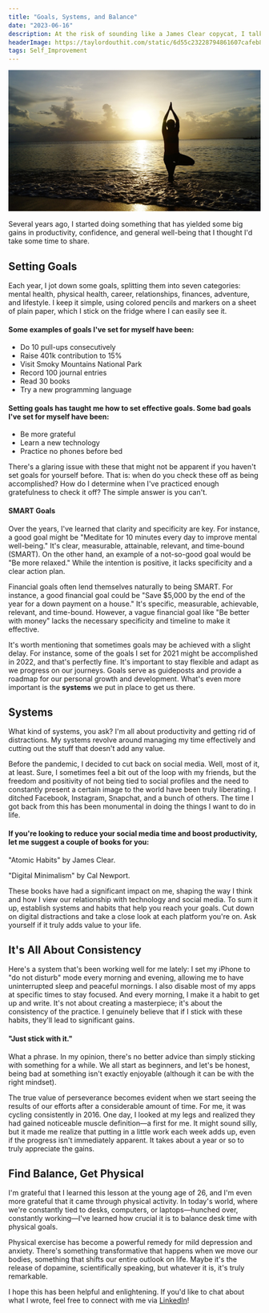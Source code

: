 ```yaml
---
title: "Goals, Systems, and Balance"
date: "2023-06-16"
description: At the risk of sounding like a James Clear copycat, I talk about goals, systems, habits, and the way I approach these in my life.
headerImage: https://taylordouthit.com/static/6d55c23228794861607cafeb8512937c/828fb/yoga.jpg
tags: Self_Improvement
---
```


![Photo of person doing yoga on the beach](./yoga.jpg)

Several years ago, I started doing something that has yielded some big gains in productivity, confidence, and general well-being that I thought I'd take some time to share.

## Setting Goals

Each year, I jot down some goals, splitting them into seven categories: mental health, physical health, career, relationships, finances, adventure, and lifestyle. I keep it simple, using colored pencils and markers on a sheet of plain paper, which I stick on the fridge where I can easily see it.

#### Some examples of goals I've set for myself have been:

- Do 10 pull-ups consecutively
- Raise 401k contribution to 15%
- Visit Smoky Mountains National Park
- Record 100 journal entries
- Read 30 books
- Try a new programming language

#### Setting goals has taught me how to set effective goals. Some bad goals I've set for myself have been:

- Be more grateful
- Learn a new technology
- Practice no phones before bed

There's a glaring issue with these that might not be apparent if you haven't set goals for yourself before. That is: when do you check these off as being accomplished? How do I determine when I've practiced enough gratefulness to check it off? The simple answer is you can't.

#### SMART Goals

Over the years, I've learned that clarity and specificity are key. For instance, a good goal might be "Meditate for 10 minutes every day to improve mental well-being." It's clear, measurable, attainable, relevant, and time-bound (SMART). On the other hand, an example of a not-so-good goal would be "Be more relaxed." While the intention is positive, it lacks specificity and a clear action plan.

Financial goals often lend themselves naturally to being SMART. For instance, a good financial goal could be "Save $5,000 by the end of the year for a down payment on a house." It's specific, measurable, achievable, relevant, and time-bound. However, a vague financial goal like "Be better with money" lacks the necessary specificity and timeline to make it effective.

It's worth mentioning that sometimes goals may be achieved with a slight delay. For instance, some of the goals I set for 2021 might be accomplished in 2022, and that's perfectly fine. It's important to stay flexible and adapt as we progress on our journeys. Goals serve as guideposts and provide a roadmap for our personal growth and development. What's even more important is the **systems** we put in place to get us there.

## Systems

What kind of systems, you ask? I'm all about productivity and getting rid of distractions. My systems revolve around managing my time effectively and cutting out the stuff that doesn't add any value.

Before the pandemic, I decided to cut back on social media. Well, most of it, at least. Sure, I sometimes feel a bit out of the loop with my friends, but the freedom and positivity of not being tied to social profiles and the need to constantly present a certain image to the world have been truly liberating. I ditched Facebook, Instagram, Snapchat, and a bunch of others. The time I got back from this has been monumental in doing the things I want to do in life.

#### If you're looking to reduce your social media time and boost productivity, let me suggest a couple of books for you:

"Atomic Habits" by James Clear.

"Digital Minimalism" by Cal Newport.

These books have had a significant impact on me, shaping the way I think and how I view our relationship with technology and social media. To sum it up, establish systems and habits that help you reach your goals. Cut down on digital distractions and take a close look at each platform you're on. Ask yourself if it truly adds value to your life.

## It's All About Consistency

Here's a system that's been working well for me lately: I set my iPhone to "do not disturb" mode every morning and evening, allowing me to have uninterrupted sleep and peaceful mornings. I also disable most of my apps at specific times to stay focused. And every morning, I make it a habit to get up and write. It's not about creating a masterpiece; it's about the consistency of the practice. I genuinely believe that if I stick with these habits, they'll lead to significant gains.

#### "Just stick with it."

What a phrase. In my opinion, there's no better advice than simply sticking with something for a while. We all start as beginners, and let's be honest, being bad at something isn't exactly enjoyable (although it can be with the right mindset).

The true value of perseverance becomes evident when we start seeing the results of our efforts after a considerable amount of time. For me, it was cycling consistently in 2016. One day, I looked at my legs and realized they had gained noticeable muscle definition—a first for me. It might sound silly, but it made me realize that putting in a little work each week adds up, even if the progress isn't immediately apparent. It takes about a year or so to truly appreciate the gains.

## Find Balance, Get Physical

I'm grateful that I learned this lesson at the young age of 26, and I'm even more grateful that it came through physical activity. In today's world, where we're constantly tied to desks, computers, or laptops—hunched over, constantly working—I've learned how crucial it is to balance desk time with physical goals.

Physical exercise has become a powerful remedy for mild depression and anxiety. There's something transformative that happens when we move our bodies, something that shifts our entire outlook on life. Maybe it's the release of dopamine, scientifically speaking, but whatever it is, it's truly remarkable.

I hope this has been helpful and enlightening. If you'd like to chat about what I wrote, feel free to connect with me via [LinkedIn](https://www.linkedin.com/in/taylordouthit/)!
